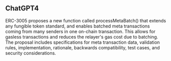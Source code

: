 ## ChatGPT4

ERC-3005 proposes a new function called processMetaBatch() that extends any fungible token standard, and enables batched meta transactions coming from many senders in one on-chain transaction. This allows for gasless transactions and reduces the relayer's gas cost due to batching. The proposal includes specifications for meta transaction data, validation rules, implementation, rationale, backwards compatibility, test cases, and security considerations.
